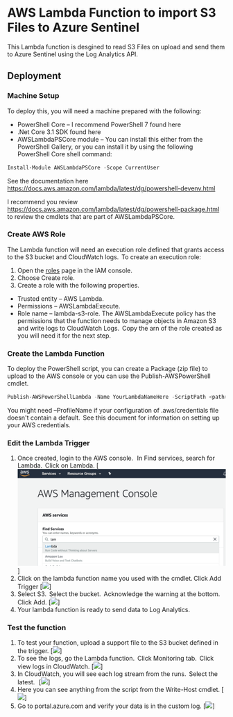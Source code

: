 # AWS Lambda Function to import S3 Files to Azure Sentinel
This Lambda function is desgined to read S3 Files on upload and send them to Azure Sentinel using the Log Analytics API.

## Deployment
### Machine Setup
To deploy this, you will need a machine prepared with the following:
 - PowerShell Core – I recommend PowerShell 7 found here 
 - .Net Core 3.1 SDK found here 
 - AWSLambdaPSCore module – You can install this either from the PowerShell Gallery, or you can install it by using the following PowerShell Core shell command:  
```powershell
Install-Module AWSLambdaPSCore -Scope CurrentUser
```
See the documentation here https://docs.aws.amazon.com/lambda/latest/dg/powershell-devenv.html 

I recommend you review https://docs.aws.amazon.com/lambda/latest/dg/powershell-package.html to review the cmdlets that are part of AWSLambdaPSCore.

### Create AWS Role
The Lambda function will need an execution role defined that grants access to the S3 bucket and CloudWatch logs.  To create an execution role: 
1. Open the [roles](https://console.aws.amazon.com/iam/home#/roles) page in the IAM console. 
2. Choose Create role. 
3. Create a role with the following properties. 
 - Trusted entity – AWS Lambda. 
 - Permissions – AWSLambdaExecute. 
 - Role name – lambda-s3-role. 
The AWSLambdaExecute policy has the permissions that the function needs to manage objects in Amazon S3 and write logs to CloudWatch Logs.  Copy the arn of the role created as you will need it for the next step. 

### Create the Lambda Function
To deploy the PowerShell script, you can create a Package (zip file) to upload to the AWS console or you can use the Publish-AWSPowerShell cmdlet.
```powershell
Publish-AWSPowerShellLambda -Name YourLambdaNameHere -ScriptPath <path>/S3Event.ps1 -Region <region> -IAMRoleArn <arn of role created earlier> -ProfileName <profile>
```
You might need –ProfileName if your configuration of .aws/credentials file doesn't contain a default.  See this document for information on setting up your AWS credentials. 

### Edit the Lambda Trigger
1. Once created, login to the AWS console.   In Find services, search for Lambda.  Click on Lambda.
[![](./Graphics/Picture1.png)]
2. Click on the lambda function name you used with the cmdlet. Click Add Trigger 
[![](/Graphics/Picture2.png)]
3. Select S3.  Select the bucket.  Acknowledge the warning at the bottom.  Click Add. 
[![](/Graphics/Picture3.png)]
4. Your lambda function is ready to send data to Log Analytics.   

### Test the function
1. To test your function, upload a support file to the S3 bucket defined in the trigger. 
[![](/Graphics/Picture4.png)]
2. To see the logs, go the Lambda function.  Click Monitoring tab.  Click view logs in CloudWatch. 
[![](/Graphics/Picture5.png)]
3. In CloudWatch, you will see each log stream from the runs.  Select the latest.   
[![](/Graphics/Picture6.png)]
4. Here you can see anything from the script from the Write-Host cmdlet. 
[![](/Graphics/Picture7.png)]
5. Go to portal.azure.com and verify your data is in the custom log. 
[![](/Graphics/Picture8.png)]

  
